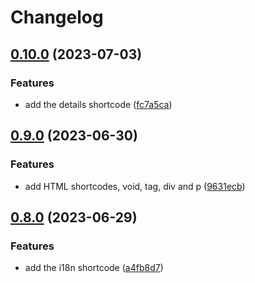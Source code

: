# Changelog

## [0.10.0](https://github.com/hugomods/shortcodes/compare/v0.9.0...v0.10.0) (2023-07-03)


### Features

* add the details shortcode ([fc7a5ca](https://github.com/hugomods/shortcodes/commit/fc7a5ca9074aa93348dfd8a62dd8d93edc8d617a))

## [0.9.0](https://github.com/hugomods/shortcodes/compare/v0.8.0...v0.9.0) (2023-06-30)


### Features

* add HTML shortcodes, void, tag, div and p ([9631ecb](https://github.com/hugomods/shortcodes/commit/9631ecb5d8d4e6605e3a1839256276b5760433c6))

## [0.8.0](https://github.com/hugomods/shortcodes/compare/v0.7.0...v0.8.0) (2023-06-29)


### Features

* add the i18n shortcode ([a4fb8d7](https://github.com/hugomods/shortcodes/commit/a4fb8d7cb75f57d8307a6de0dd3fab59c34f9df8))
